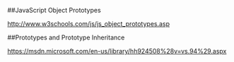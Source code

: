 ﻿##JavaScript Object Prototypes

http://www.w3schools.com/js/js_object_prototypes.asp


##Prototypes and Prototype Inheritance

https://msdn.microsoft.com/en-us/library/hh924508%28v=vs.94%29.aspx












